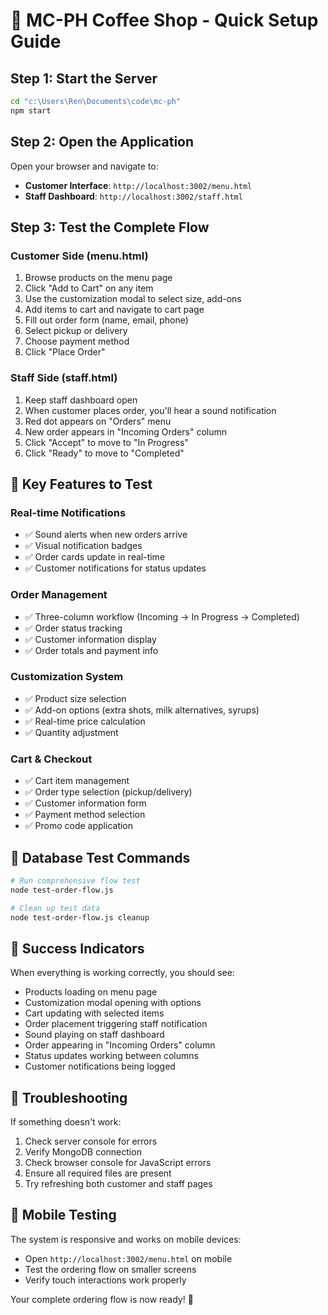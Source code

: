# 🚀 MC-PH Coffee Shop - Quick Setup Guide

## Step 1: Start the Server
```bash
cd "c:\Users\Ren\Documents\code\mc-ph"
npm start
```

## Step 2: Open the Application
Open your browser and navigate to:
- **Customer Interface**: `http://localhost:3002/menu.html`
- **Staff Dashboard**: `http://localhost:3002/staff.html`

## Step 3: Test the Complete Flow

### **Customer Side (menu.html)**
1. Browse products on the menu page
2. Click "Add to Cart" on any item
3. Use the customization modal to select size, add-ons
4. Add items to cart and navigate to cart page
5. Fill out order form (name, email, phone)
6. Select pickup or delivery
7. Choose payment method
8. Click "Place Order"

### **Staff Side (staff.html)**
1. Keep staff dashboard open
2. When customer places order, you'll hear a sound notification
3. Red dot appears on "Orders" menu
4. New order appears in "Incoming Orders" column
5. Click "Accept" to move to "In Progress"
6. Click "Ready" to move to "Completed"

## 🎯 Key Features to Test

### **Real-time Notifications**
- ✅ Sound alerts when new orders arrive
- ✅ Visual notification badges
- ✅ Order cards update in real-time
- ✅ Customer notifications for status updates

### **Order Management**
- ✅ Three-column workflow (Incoming → In Progress → Completed)
- ✅ Order status tracking
- ✅ Customer information display
- ✅ Order totals and payment info

### **Customization System**
- ✅ Product size selection
- ✅ Add-on options (extra shots, milk alternatives, syrups)
- ✅ Real-time price calculation
- ✅ Quantity adjustment

### **Cart & Checkout**
- ✅ Cart item management
- ✅ Order type selection (pickup/delivery)
- ✅ Customer information form
- ✅ Payment method selection
- ✅ Promo code application

## 🔧 Database Test Commands

```bash
# Run comprehensive flow test
node test-order-flow.js

# Clean up test data
node test-order-flow.js cleanup
```

## 🎉 Success Indicators

When everything is working correctly, you should see:
- Products loading on menu page
- Customization modal opening with options
- Cart updating with selected items
- Order placement triggering staff notification
- Sound playing on staff dashboard
- Order appearing in "Incoming Orders" column
- Status updates working between columns
- Customer notifications being logged

## 🚨 Troubleshooting

If something doesn't work:
1. Check server console for errors
2. Verify MongoDB connection
3. Check browser console for JavaScript errors
4. Ensure all required files are present
5. Try refreshing both customer and staff pages

## 📱 Mobile Testing

The system is responsive and works on mobile devices:
- Open `http://localhost:3002/menu.html` on mobile
- Test the ordering flow on smaller screens
- Verify touch interactions work properly

Your complete ordering flow is now ready! 🎊
